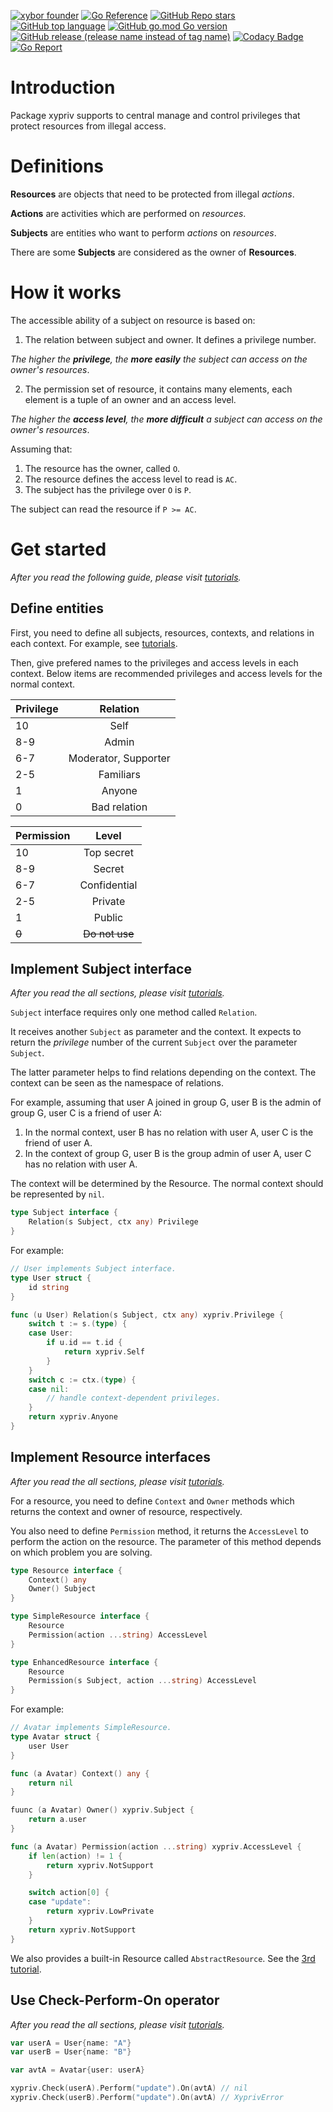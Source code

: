 [![xybor founder](https://img.shields.io/badge/xybor-huykingsofm-red)](https://github.com/huykingsofm) [![Go Reference](https://pkg.go.dev/badge/github.com/xybor-x/xypriv.svg)](https://pkg.go.dev/github.com/xybor-x/xypriv) [![GitHub Repo stars](https://img.shields.io/github/stars/xybor-x/xypriv?color=yellow)](https://github.com/xybor-x/xypriv) [![GitHub top language](https://img.shields.io/github/languages/top/xybor-x/xypriv?color=lightblue)](https://go.dev/) [![GitHub go.mod Go version](https://img.shields.io/github/go-mod/go-version/xybor-x/xypriv)](https://go.dev/blog/go1.18) [![GitHub release (release name instead of tag name)](https://img.shields.io/github/v/release/xybor-x/xypriv?include_prereleases)](https://github.com/xybor-x/xypriv/releases/latest) [![Codacy Badge](https://app.codacy.com/project/badge/Grade/8060ee5daef141c6811223384c8da55f)](https://www.codacy.com/gh/xybor-x/xypriv/dashboard?utm_source=github.com&utm_medium=referral&utm_content=xybor-x/xypriv&utm_campaign=Badge_Grade) [![Go Report](https://goreportcard.com/badge/github.com/xybor-x/xypriv)](https://goreportcard.com/report/github.com/xybor-x/xypriv)

# Introduction

Package xypriv supports to central manage and control privileges that protect resources from illegal access.

# Definitions

**Resources** are objects that need to be protected from illegal _actions_.

**Actions** are activities which are performed on _resources_.

**Subjects** are entities who want to perform _actions_ on _resources_.

There are some **Subjects** are considered as the owner of **Resources**.

# How it works

The accessible ability of a subject on resource is based on:

1. The relation between subject and owner. It defines a privilege number.

  _The higher the **privilege**, the **more easily** the subject can access on the owner's resources_.

2. The permission set of resource, it contains many elements, each element is a tuple of an owner and an access level.

  _The higher the **access level**, the **more difficult** a subject can access on the owner's resources_.

Assuming that:

1. The resource has the owner, called `O`.
2. The resource defines the access level to read is `AC`.
3. The subject has the privilege over `O` is `P`.

The subject can read the resource if `P >= AC`.

# Get started

_After you read the following guide, please visit [tutorials](./tutorials/)._

## Define entities

First, you need to define all subjects, resources, contexts, and relations in each context. For example, see [tutorials](./tutorials/).

Then, give prefered names to the privileges and access levels in each context. Below items are recommended privileges and access levels for the normal context.

Privilege |       Relation
:-------- | :------------------:
10        |         Self
8-9       |        Admin
6-7       | Moderator, Supporter
2-5       |      Familiars
1         |        Anyone
0         |     Bad relation

Permission |     Level
:--------- | :------------:
10         |   Top secret
8-9        |     Secret
6-7        |  Confidential
2-5        |    Private
1          |     Public
~~0~~      | ~~Do not use~~

## Implement Subject interface

_After you read the all sections, please visit [tutorials](./tutorials/)._

`Subject` interface requires only one method called `Relation`.

It receives another `Subject` as parameter and the context. It expects to return the _privilege_ number of the current `Subject` over the parameter `Subject`.

The latter parameter helps to find relations depending on the context. The context can be seen as the namespace of relations.

For example, assuming that user A joined in group G, user B is the admin of group G, user C is a friend of user A:

1. In the normal context, user B has no relation with user A, user C is the friend of user A.
2. In the context of group G, user B is the group admin of user A, user C has no relation with user A.

The context will be determined by the Resource. The normal context should be represented by `nil`.

```go
type Subject interface {
    Relation(s Subject, ctx any) Privilege
}
```

For example:

```go
// User implements Subject interface.
type User struct {
    id string
}

func (u User) Relation(s Subject, ctx any) xypriv.Privilege {
    switch t := s.(type) {
    case User:
        if u.id == t.id {
            return xypriv.Self
        }
    }
    switch c := ctx.(type) {
    case nil:
        // handle context-dependent privileges.
    }
    return xypriv.Anyone
}
```

## Implement Resource interfaces

_After you read the all sections, please visit [tutorials](./tutorials/)._

For a resource, you need to define `Context` and `Owner` methods which returns the context and owner of resource, respectively.

You also need to define `Permission` method, it returns the `AccessLevel` to perform the action on the resource. The parameter of this method depends on which problem you are solving.

```go
type Resource interface {
    Context() any
    Owner() Subject
}

type SimpleResource interface {
    Resource
    Permission(action ...string) AccessLevel
}

type EnhancedResource interface {
    Resource
    Permission(s Subject, action ...string) AccessLevel
}
```

For example:

```go
// Avatar implements SimpleResource.
type Avatar struct {
    user User
}

func (a Avatar) Context() any {
    return nil
}

fuunc (a Avatar) Owner() xypriv.Subject {
    return a.user
}

func (a Avatar) Permission(action ...string) xypriv.AccessLevel {
    if len(action) != 1 {
        return xypriv.NotSupport
    }

    switch action[0] {
    case "update":
        return xypriv.LowPrivate
    }
    return xypriv.NotSupport
}
```

We also provides a built-in Resource called `AbstractResource`. See the [3rd tutorial](./tutorials/3.register_account/).

## Use Check-Perform-On operator

_After you read the all sections, please visit [tutorials](./tutorials/)._

```go
var userA = User{name: "A"}
var userB = User{name: "B"}

var avtA = Avatar{user: userA}

xypriv.Check(userA).Perform("update").On(avtA) // nil
xypriv.Check(userB).Perform("update").On(avtA) // XyprivError
```
